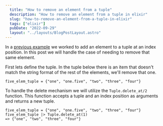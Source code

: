 ```yaml
---
  title: "How to remove an element from a tuple"
  description: "How to remove an element from a tuple in elixir"
  slug: "how-to-remove-an-element-from-a-tuple-in-elixir"
  tags: ["elixir"]
  pubDate: "2022-09-29"
  layout: "../layouts/BlogPostLayout.astro"
---
```


In a [previous example](https://www.devdecks.io/2022-add-element-to-tuple-at-an-index) we worked to add an element to a tuple at an index position. In this post we will handle the case of needing to remove that same element. 

First lets define the tuple. In the tuple below there is an item that doesn't match the string format of the rest of the elements, we'll remove that one.
```
five_elem_tuple = {"one", "one.five", "two", "three", "four"}
```

To handle the delete mechanism we will utilize the `Tuple.delete_at/2` function. This function accepts a tuple and an index position as arguments and returns a new tuple.
```
five_elem_tuple = {"one", "one.five", "two", "three", "four"}
five_elem_tuple |> Tuple.delete_at(1)
=> {"one", "two", "three", "four"}
```


